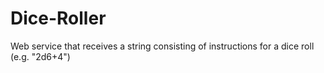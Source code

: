 # Dice-Roller
Web service that receives a string consisting of instructions for a dice roll (e.g. "2d6+4")
